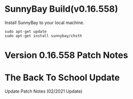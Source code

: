 # SunnyBay Build(v0.16.558)

Install SunnyBay to your local machine.
 ```
sudo apt-get update
sudo apt-get install sunnybay/chsth
 ```

# Version 0.16.558 Patch Notes
# The Back To School Update

Update Patch Notes (02/2021 Update)
> 
>
>
>
>
>
>
>
>
>
>
>
>
>
>
>
>
